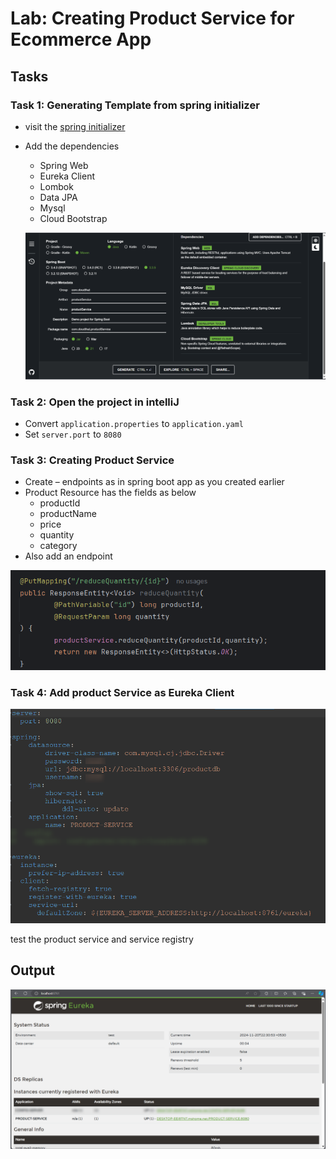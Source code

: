 # Lab: Creating Product Service for Ecommerce App

## Tasks

### Task 1: Generating Template from spring initializer

* visit the [spring initializer](https://start.spring.io)
* Add the dependencies
  * Spring Web
  * Eureka Client
  * Lombok
  * Data JPA
  * Mysql
  * Cloud Bootstrap

  ![](./images/image2-1.png)

### Task 2: Open the project in intelliJ
* Convert `application.properties` to `application.yaml` 
* Set `server.port` to `8080`

### Task 3: Creating Product Service

* Create – endpoints as in spring boot app as you created earlier
* Product Resource has the fields as below
  * productId
  * productName
  * price
  * quantity
  * category
* Also add an endpoint
  
![](./images/image2-2.png) 

### Task 4: Add product Service as Eureka Client

![](./images/image2-3.png)

test the product service and service registry

## Output

![](./images/image2-4.png)
